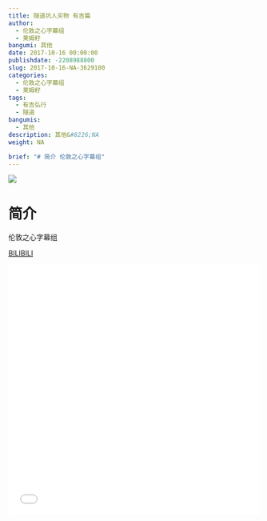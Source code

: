 ```yaml
---
title: 隧道坑人买物 有吉篇
author: 
  - 伦敦之心字幕组
  - 莱姆籽
bangumi: 其他
date: 2017-10-16 00:00:00
publishdate: -2208988800
slug: 2017-10-16-NA-3629100
categories: 
  - 伦敦之心字幕组
  - 莱姆籽
tags: 
  - 有吉弘行
  - 隧道
bangumis: 
  - 其他
description: 其他&#8226;NA
weight: NA

brief: "# 简介 伦敦之心字幕组"
---
```


![](https://i.imgur.com/W05BD0p.jpg)

# 简介  
伦敦之心字幕组 

  [BILIBILI](https://www.bilibili.com/video/av3629100/)


<div class="vcontainer">  <iframe class='video' src="//www.bilibili.com/blackboard/player.html?aid=3629100" width="100%" height="500" frameborder="0" allowfullscreen="allowfullscreen"></iframe></div>
